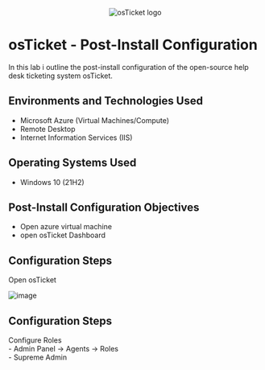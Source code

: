 <p align="center">
<img src="https://i.imgur.com/Clzj7Xs.png" alt="osTicket logo"/>
</p>

<h1>osTicket - Post-Install Configuration</h1>
In this lab i outline the post-install configuration of the open-source help desk ticketing system osTicket.<br />



<h2>Environments and Technologies Used</h2>

- Microsoft Azure (Virtual Machines/Compute)
- Remote Desktop
- Internet Information Services (IIS)

<h2>Operating Systems Used </h2>

- Windows 10</b> (21H2)

<h2>Post-Install Configuration Objectives</h2>

- Open azure virtual machine
- open osTicket Dashboard


<h2>Configuration Steps</h2>
<p>
Open osTicket
</p>

![image](https://github.com/IZEK4K/osticket-post-install-config/assets/90485066/0b20315a-f0df-48e5-aac0-0bf7bb22b6b7)


<h2>Configuration Steps</h2>
<p>
Configure Roles
<br>- Admin Panel -> Agents -> Roles </b>
<br>- Supreme Admin </b>
</p>



